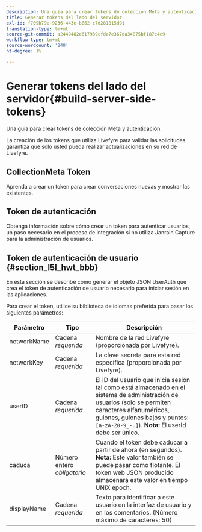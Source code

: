 ```yaml
---
description: Una guía para crear tokens de colección Meta y autenticación.
title: Generar tokens del lado del servidor
exl-id: f709b79e-9236-443e-b862-c7d281815d91
translation-type: tm+mt
source-git-commit: a2449482e617939cfda7e367da34875bf187c4c9
workflow-type: tm+mt
source-wordcount: '240'
ht-degree: 1%

---
```


# Generar tokens del lado del servidor{#build-server-side-tokens}

Una guía para crear tokens de colección Meta y autenticación.

La creación de los tokens que utiliza Livefyre para validar las solicitudes garantiza que solo usted pueda realizar actualizaciones en su red de Livefyre.

## CollectionMeta Token

Aprenda a crear un token para crear conversaciones nuevas y mostrar las existentes.

## Token de autenticación

Obtenga información sobre cómo crear un token para autenticar usuarios, un paso necesario en el proceso de integración si no utiliza Janrain Capture para la administración de usuarios.

## Token de autenticación de usuario {#section_l5l_hwt_bbb}

En esta sección se describe cómo generar el objeto JSON UserAuth que crea el token de autenticación de usuario necesario para iniciar sesión en las aplicaciones.

Para crear el token, utilice su biblioteca de idiomas preferida para pasar los siguientes parámetros:

| Parámetro | Tipo | Descripción |
|---|---|---|
| networkName | Cadena *requerida* | Nombre de la red Livefyre (proporcionada por Livefyre). |
| networkKey | Cadena *requerida* | La clave secreta para esta red específica (proporcionada por Livefyre). |
| userID | Cadena *requerida* | El ID del usuario que inicia sesión tal como está almacenado en el sistema de administración de usuarios (solo se permiten caracteres alfanuméricos, guiones, guiones bajos y puntos: `[a-zA-Z0-9_-.]`). **Nota:** El userId debe ser único. |
| caduca | Número entero *obligatorio* | Cuando el token debe caducar a partir de ahora (en segundos). **Nota:** Este valor también se puede pasar como flotante. El token web JSON producido almacenará este valor en tiempo UNIX epoch. |
| displayName | Cadena *requerida* | Texto para identificar a este usuario en la interfaz de usuario y en los comentarios. (Número máximo de caracteres: 50) |

